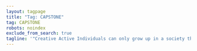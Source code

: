 ```yaml
---
layout: tagpage
title: "Tag: CAPSTONE"
tag: CAPSTONE
robots: noindex
exclude_from_search: true
tagline: '"Creative Active Individuals can only grow up in a society that emphasizes learning instead of teaching." - Chris Alexander'
---
```

